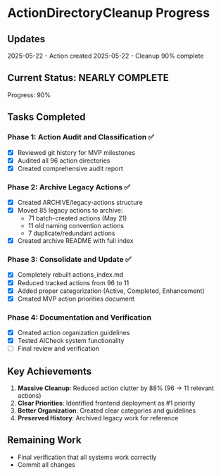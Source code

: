 # ActionDirectoryCleanup Progress

## Updates

2025-05-22 - Action created
2025-05-22 - Cleanup 90% complete

## Current Status: NEARLY COMPLETE

Progress: 90%

## Tasks Completed

### Phase 1: Action Audit and Classification ✅

- [x] Reviewed git history for MVP milestones
- [x] Audited all 96 action directories
- [x] Created comprehensive audit report

### Phase 2: Archive Legacy Actions ✅

- [x] Created ARCHIVE/legacy-actions structure
- [x] Moved 85 legacy actions to archive:
  - 71 batch-created actions (May 21)
  - 11 old naming convention actions
  - 7 duplicate/redundant actions
- [x] Created archive README with full index

### Phase 3: Consolidate and Update ✅

- [x] Completely rebuilt actions_index.md
- [x] Reduced tracked actions from 96 to 11
- [x] Added proper categorization (Active, Completed, Enhancement)
- [x] Created MVP action priorities document

### Phase 4: Documentation and Verification

- [x] Created action organization guidelines
- [x] Tested AICheck system functionality
- [ ] Final review and verification

## Key Achievements

1. **Massive Cleanup**: Reduced action clutter by 88% (96 → 11 relevant actions)
2. **Clear Priorities**: Identified frontend deployment as #1 priority
3. **Better Organization**: Created clear categories and guidelines
4. **Preserved History**: Archived legacy work for reference

## Remaining Work

- Final verification that all systems work correctly
- Commit all changes